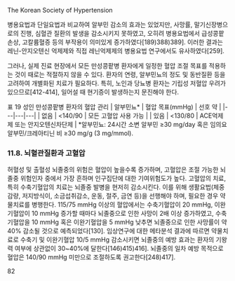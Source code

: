 The Korean Society of Hypertension

병용요법과 단일요법과 비교하여 알부민 감소의 효과는 있었지만, 사망률, 말기신장병으로의 진행, 심혈관 질환의 발생을 감소시키지 못하였고, 오히려 병용요법에서 급성콩팥손상, 고칼륨혈증 등의 부작용이 의미있게 증가하였다[189)388)389]. 이러한 결과는 레닌-안지오텐신 억제제와 직접 레닌억제제의 병용요법 연구에서도 유사하였다[259].

그러나, 실제 진료 현장에서 모든 만성콩팥병 환자에게 일정한 혈압 조절 목표를 적용하는 것이 때로는 적절하지 않을 수 있다. 환자의 연령, 알부민뇨의 정도 및 동반질환 등을 고려하여 개별화된 치료가 필요하다. 특히, 노인과 당뇨병 환자는 기립성 저혈압 우려가 있으므로[412-414], 일어설 때 현기증이 발생하는지 문진해야 한다.

표 19 성인 만성콩팥병 환자의 혈압 관리
| 알부민뇨* | 혈압 목표(mmHg) | 선호 약 |
|---|---|---|
| 없음 | <140/90 | 모든 고혈압 사용 가능 |
| 있음 | <130/80 | ACE억제제 또는 안지오텐신차단제 |
*알부민뇨: 24시간 소변 알부민 ≥30 mg/day 혹은 임의요 알부민/크레아티닌 비 ≥30 mg/g (3 mg/mmol).

### 11.8. 뇌혈관질환과 고혈압

허혈성 및 출혈성 뇌졸중의 위험은 혈압이 높을수록 증가하며, 고혈압은 조절 가능한 뇌졸중 위험인자 중에서 가장 흔하며 인구집단에 대한 기여위험도가 높다. 고혈압의 치료, 특히 수축기혈압의 치료는 뇌졸중 발병을 현저히 감소시킨다. 이를 위해 생활요법(체중감량, 저지방식이, 소금섭취감소, 운동, 절주, 금연 등)을 선행해야 하며, 필요한 경우 약물치료를 병행한다. 115/75 mmHg 이상의 혈압에서는 수축기혈압이 20 mmHg, 이완기혈압이 10 mmHg 증가할 때마다 뇌졸중으로 인한 사망이 2배 이상 증가하였고, 수축기혈압을 10 mmHg 혹은 이완기혈압을 5 mmHg 낮추면 뇌졸중으로 인한 사망률이 약 40% 감소될 것으로 예측되었다[130]. 임상연구에 대한 메타분석 결과에 따르면 약물치료로 수축기 및 이완기혈압 10/5 mmHg 감소시키면 뇌졸중의 예방 효과는 환자의 기왕력 여부에 상관없이 30~40%에 달한다[146)415)416]. 뇌졸중의 일차 예방 목적으로 혈압은 140/90 mmHg 미만으로 조절하도록 권고한다[248)417].

<PAGE>82